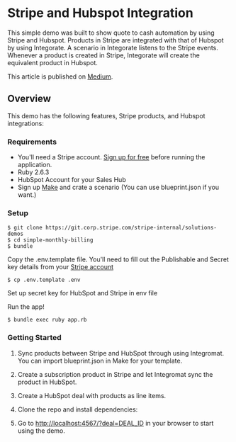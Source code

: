 # Stripe and Hubspot Integration

This simple demo was  built to show quote to cash automation by using Stripe and Hubspot. Products in Stripe are integrated with that of Hubspot by using Integorate. A scenario in Integorate listens to the Stripe events. Whenever a product is created in Stripe, Integorate will create the equivalent product in Hubspot.

This article is published on [Medium](https://medium.com/@tomozilla/automating-qtc-with-stripe-billing-and-hubspot-7f37edd37f5a).

## Overview

This demo has the following features, Stripe products, and Hubspot integrations:

### Requirements

* You'll need a Stripe account. [Sign up for free](https://dashboard.stripe.com/register) before running the application.
* Ruby 2.6.3
* HubSpot Account for your Sales Hub
* Sign up [Make](https://www.make.com/en?_ga=2.77219927.334397487.1655780516-208306684.1655780516) and crate a scenario (You can use blueprint.json if you want.)

### Setup

```
$ git clone https://git.corp.stripe.com/stripe-internal/solutions-demos
$ cd simple-monthly-billing
$ bundle
```

Copy the .env.template file. You'll need to fill out the Publishable and Secret key details from your [Stripe account](https://dashboard.stripe.com/account/apikeys)

```
$ cp .env.template .env
```

Set up secret key for HubSpot and Stripe in env file

Run the app!
```
$ bundle exec ruby app.rb
```

### Getting Started

1. Sync products between Stripe and HubSpot through using Integromat. You can import blueprint.json in Make for your template.

2. Create a subscription product in Stripe and let Integromat sync the product in HubSpot.

3. Create a HubSpot deal with products as line items.

4. Clone the repo and install dependencies:

5. Go to [http://localhost:4567/?deal=DEAL_ID](http://localhost:4567/?deal=DEAL_ID) in your browser to start using the demo.



